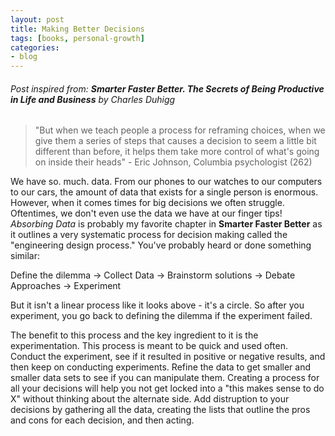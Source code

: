 ```yaml
---
layout: post
title: Making Better Decisions
tags: [books, personal-growth]
categories:
- blog
---
```


###### Post inspired from: **Smarter Faster Better. The Secrets of Being Productive in Life and Business** by Charles Duhigg 
> "But when we teach people a process for reframing choices, when we give them a series of steps that causes a decision to seem a little bit different than before, it helps them take more control of what's going on inside their heads" -  Eric Johnson, Columbia psychologist (262)

We have so. much. data. From our phones to our watches to our computers to our cars, the amount of data that exists for a single person is enormous. However, when it comes times for big decisions we often struggle. Oftentimes, we don't even use the data we have at our finger tips! *Absorbing Data* is probably my favorite chapter in **Smarter Faster Better** as it outlines a very systematic process for decision making called the "engineering design process." You've probably heard or done something similar:

Define the dilemma -> Collect Data -> Brainstorm solutions -> Debate Approaches -> Experiment

But it isn't a linear process like it looks above - it's a circle. So after you experiment, you go back to defining the dilemma if the experiment failed.

The benefit to this process and the key ingredient to it is the experimentation. This process is meant to be quick and used often. Conduct the experiment, see if it resulted in positive or negative results, and then keep on conducting experiments. Refine the data to get smaller and smaller data sets to see if you can manipulate them. Creating a process for all your decisions will help you not get locked into a "this makes sense to do X" without thinking about the alternate side. Add distruption to your decisions by gathering all the data, creating the lists that outline the pros and cons for each decision, and then acting. 